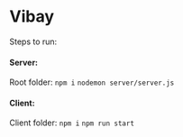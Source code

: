 # Vibay
Steps to run:

#### Server:
Root folder: 
```npm i```
```nodemon server/server.js```

#### Client:
Client folder:
```npm i```
 ```npm run start```
